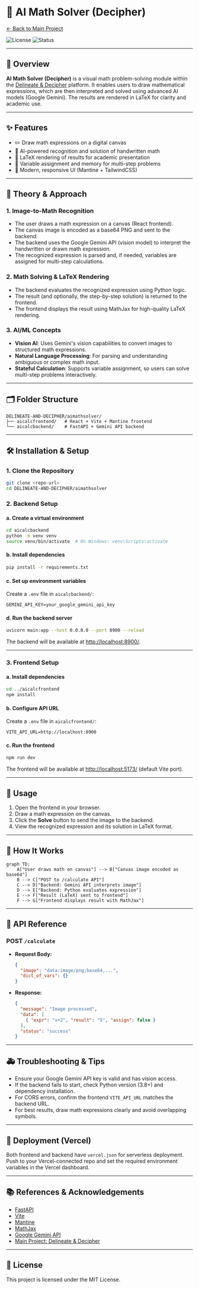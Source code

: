 # 🧮 AI Math Solver (Decipher)

[← Back to Main Project](../README.md)

![License](https://img.shields.io/badge/license-MIT-blue.svg) ![Status](https://img.shields.io/badge/status-active-brightgreen)

---

## 📌 Overview

**AI Math Solver (Decipher)** is a visual math problem-solving module within the [Delineate & Decipher](../README.md) platform. It enables users to draw mathematical expressions, which are then interpreted and solved using advanced AI models (Google Gemini). The results are rendered in LaTeX for clarity and academic use.

---

## ✨ Features

- ✏️ Draw math expressions on a digital canvas
- 🤖 AI-powered recognition and solution of handwritten math
- 📐 LaTeX rendering of results for academic presentation
- 🧠 Variable assignment and memory for multi-step problems
- 🎨 Modern, responsive UI (Mantine + TailwindCSS)

---

## 🧠 Theory & Approach

### 1. **Image-to-Math Recognition**
- The user draws a math expression on a canvas (React frontend).
- The canvas image is encoded as a base64 PNG and sent to the backend.
- The backend uses the Google Gemini API (vision model) to interpret the handwritten or drawn math expression.
- The recognized expression is parsed and, if needed, variables are assigned for multi-step calculations.

### 2. **Math Solving & LaTeX Rendering**
- The backend evaluates the recognized expression using Python logic.
- The result (and optionally, the step-by-step solution) is returned to the frontend.
- The frontend displays the result using MathJax for high-quality LaTeX rendering.

### 3. **AI/ML Concepts**
- **Vision AI**: Uses Gemini's vision capabilities to convert images to structured math expressions.
- **Natural Language Processing**: For parsing and understanding ambiguous or complex math input.
- **Stateful Calculation**: Supports variable assignment, so users can solve multi-step problems interactively.

---

## 🗂️ Folder Structure

```
DELINEATE-AND-DECIPHER/aimathsolver/
├── aicalcfrontend/   # React + Vite + Mantine frontend
└── aicalcbackend/    # FastAPI + Gemini API backend
```

---

## 🛠️ Installation & Setup

### 1. Clone the Repository
```bash
git clone <repo-url>
cd DELINEATE-AND-DECIPHER/aimathsolver
```

### 2. Backend Setup

#### a. Create a virtual environment
```bash
cd aicalcbackend
python -m venv venv
source venv/bin/activate  # On Windows: venv\Scripts\activate
```

#### b. Install dependencies
```bash
pip install -r requirements.txt
```

#### c. Set up environment variables
Create a `.env` file in `aicalcbackend/`:
```
GEMINI_API_KEY=your_google_gemini_api_key
```

#### d. Run the backend server
```bash
uvicorn main:app --host 0.0.0.0 --port 8900 --reload
```

The backend will be available at [http://localhost:8900/](http://localhost:8900/).

---

### 3. Frontend Setup

#### a. Install dependencies
```bash
cd ../aicalcfrontend
npm install
```

#### b. Configure API URL
Create a `.env` file in `aicalcfrontend/`:
```
VITE_API_URL=http://localhost:8900
```

#### c. Run the frontend
```bash
npm run dev
```

The frontend will be available at [http://localhost:5173/](http://localhost:5173/) (default Vite port).

---

## 🥪 Usage
1. Open the frontend in your browser.
2. Draw a math expression on the canvas.
3. Click the **Solve** button to send the image to the backend.
4. View the recognized expression and its solution in LaTeX format.

---

## 🔄 How It Works

```mermaid
graph TD;
    A["User draws math on canvas"] --> B["Canvas image encoded as base64"]
    B --> C["POST to /calculate API"]
    C --> D["Backend: Gemini API interprets image"]
    D --> E["Backend: Python evaluates expression"]
    E --> F["Result (LaTeX) sent to frontend"]
    F --> G["Frontend displays result with MathJax"]
```

---

## 📡 API Reference

### POST `/calculate`
- **Request Body:**
  ```json
  {
    "image": "data:image/png;base64,...",
    "dict_of_vars": {}
  }
  ```
- **Response:**
  ```json
  {
    "message": "Image processed",
    "data": [
      { "expr": "x+2", "result": "5", "assign": false }
    ],
    "status": "success"
  }
  ```

---

## 🚑 Troubleshooting & Tips
- Ensure your Google Gemini API key is valid and has vision access.
- If the backend fails to start, check Python version (3.8+) and dependency installation.
- For CORS errors, confirm the frontend `VITE_API_URL` matches the backend URL.
- For best results, draw math expressions clearly and avoid overlapping symbols.

---

## 🚀 Deployment (Vercel)
Both frontend and backend have `vercel.json` for serverless deployment. Push to your Vercel-connected repo and set the required environment variables in the Vercel dashboard.

---

## 📚 References & Acknowledgements
- [FastAPI](https://fastapi.tiangolo.com/)
- [Vite](https://vitejs.dev/)
- [Mantine](https://mantine.dev/)
- [MathJax](https://www.mathjax.org/)
- [Google Gemini API](https://ai.google.dev/)
- [Main Project: Delineate & Decipher](../README.md)

---

## 📄 License
This project is licensed under the MIT License. 